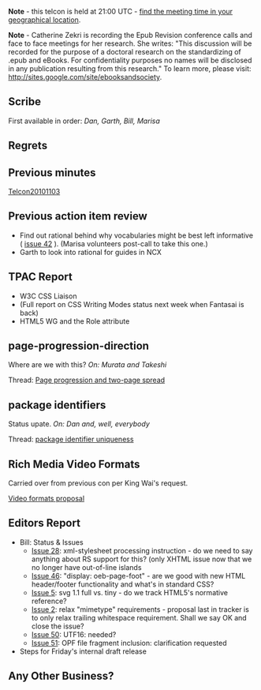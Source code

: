**Note** - this telcon is held at 21:00 UTC - [find the meeting time in your geographical location](http://www.timeanddate.com/worldclock/fixedtime.html?month=11&day=10&year=2010&hour=21&min=0&sec=0&p1=0).

**Note** - Catherine Zekri is recording the Epub Revision conference calls and face to face meetings for her research. She writes: "This discussion will be recorded for the purpose of a doctoral research on the standardizing of .epub and eBooks. For confidentiality purposes no names will be disclosed in any publication resulting from this research." To learn more, please visit: http://sites.google.com/site/ebooksandsociety.




## Scribe ##
First available in order: _Dan, Garth, Bill, Marisa_

## Regrets ##

## Previous minutes ##
[Telcon20101103](Telcon20101103.md)

## Previous action item review ##
  * Find out rational behind why vocabularies might be best left informative ( [issue 42](https://code.google.com/p/epub-revision/issues/detail?id=42) ).  (Marisa volunteers post-call to take this one.)
  * Garth to look into rational for guides in NCX

## TPAC Report ##
  * W3C CSS Liaison
  * (Full report on CSS Writing Modes status next week when Fantasai is back)
  * HTML5 WG and the Role attribute

## page-progression-direction ##
Where are we with this? _On: Murata and Takeshi_

Thread: [Page progression and two-page spread](http://groups.google.com/group/epub-21-working-group/browse_thread/thread/b4f7650d2deeda1c#)

## package identifiers ##
Status upate.  _On: Dan and, well, everybody_

Thread: [package identifier uniqueness](http://groups.google.com/group/epub-21-working-group/browse_thread/thread/92b1195e07a6316b#)

## Rich Media Video Formats ##

Carried over from previous con per King Wai's request.

[Video formats proposal](ImplementationProposalRichMediaFormat.md)


## Editors Report ##
  * Bill: Status & Issues
    * [Issue 28](https://code.google.com/p/epub-revision/issues/detail?id=28): xml-stylesheet processing instruction - do we need to say anything about RS support for this? (only XHTML issue now that we no longer have out-of-line islands
    * [Issue 46](https://code.google.com/p/epub-revision/issues/detail?id=46): "display: oeb-page-foot" - are we good with new HTML header/footer functionality and what's in standard CSS?
    * [Issue 5](https://code.google.com/p/epub-revision/issues/detail?id=5): svg 1.1 full vs. tiny - do we track HTML5's normative reference?
    * [Issue 2](https://code.google.com/p/epub-revision/issues/detail?id=2): relax "mimetype" requirements - proposal last in tracker is to only relax trailing whitespace requirement. Shall we say OK and close the issue?
    * [Issue 50](https://code.google.com/p/epub-revision/issues/detail?id=50): UTF16: needed?
    * [Issue 51](https://code.google.com/p/epub-revision/issues/detail?id=51): OPF file fragment inclusion: clarification requested
  * Steps for Friday's internal draft release

## Any Other Business? ##
